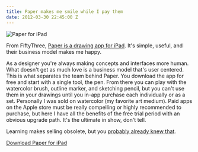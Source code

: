 ```yaml
---
title: Paper makes me smile while I pay them
date: 2012-03-30 22:45:00 Z
---
```


![Paper for iPad](http://f.cl.ly/items/1w2H31173o471R3m2E0o/mza_6693426418653452101.jpeg)

From FiftyThree, [Paper is a drawing app for iPad](http://fiftythree.com/paper). It's simple, useful, and their business model makes me happy.

As a designer you're always making concepts and interfaces more human. What doesn't get as much love is a business model that's user centered.  This is what separates the team behind Paper. You download the app for free and start with a single tool, the pen. From there you can play with the watercolor brush, outline marker, and sketching pencil, but you can't use them in your drawings until you in-app purchase each individually or as a set. Personally I was sold on watercolor (my favorite art medium). Paid apps on the Apple store must be really compelling or highly recommended to purchase, but here I have all the benefits of the free trial period with an obvious upgrade path. It's the ultimate in show, don't tell.

Learning makes selling obsolete, but you [probably already knew that](http://headrush.typepad.com/).

[Download Paper for iPad](http://itunes.apple.com/us/app/paper-by-fiftythree/id506003812)
